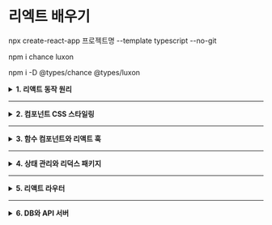 # 리엑트 배우기

npx create-react-app 프로젝트명 --template typescript --no-git

npm i chance luxon

npm i -D @types/chance @types/luxon

<details>
<summary><strong>1. 리액트 동작 원리 </strong></summary>

## 가상 DOM 이해하기

### react와 react-dom 패키지

- 리액트는 항상 react와 react-dom 패키지가 필요하다. 이 가운데 react는 다음 그림에서 보듯이 리액트 앱이 동작하는 환경과 무관하게 공통으로 사용하는 기능을 제공하는 패키지이다. 반면에 react-dom/client를 비롯하여 react-dom/server, react_native등 이른바 **렌더러**라고 하는 패키지 앱이 동작하는 플랫폼에 종속적인 기능을 제공하는 패키지이다.

- CSR(client-side-rendering): react
- SSR(server-side-rendering): react와 react-dom/server
- 모바일 앱: react와 react-native 조합

---

### 문서 객체 모델이란?

- HTML 형식의 문자열을 화면에 출력할 때, 문자열을 분석하여 자바스크립트 객체 조합으로 변환합니다. 이 자바스크립트 객체 조합을 **문서 객체 모델(DOM)**이라고 한다.
- 웹 브라우저의 자바스크립트 엔진은 `window`라는 전역 변수를 기본으로 제공합니다. `window` 객체는 웹 브라우저의 특정 웹 페이지를 의미하며, `Window` 타입 객체로서 브라우저 객체 모델(BOM)을 구성한다.

### document 객체

- HTML 문서를 화면에 출력할 때 window 객체는 document라는 이름의 속성 객체로 HTML 문서 기능을 사용할 수 있게 해줍니다. HTML 문서의 HTML 요소는 오직 1개만 있어야 하므로, window.document(혹은 줄여서 그냥 document)는 html 요소를 의미한다.

### document.head와 document.body 객체

- html 요소는 head와 body 태그를 1개씩만 가질 수 있다. document 객체는 이런 조건에 맞추어 `head` 요소를 의미하는 `head` 속성 객체와 `body` 요소를 의미하는 `body` 속성 객체를 제공한다.

### document.createElement 메서드

- DOM은 다양한 인터페이스를 각각의 목적에 맞게 구현한 객체로 생성할 수 있도록 document.createElement 메서드를 제공한다. 다음은 MDN(Mozilla development network)에서 발췌한 createElement의 사용법이다.

```javascript
  let element = document.createElement(tagName[, options]);

  // 밑에 코드는 div 요소를 자바 스크립트 코드로 생성하는 예시
  let newDiv = document.createElement('div');
```

### HTMLElement 인터페이스

위 코드에서 `newDiv` 변수의 타입은 무엇일까요? `HTMLElement`는 모든 종류의 HTML 요소가 구현하는 인터페이스입니다. 일부 요소는 이 인터페이스를 직접 구현하지만, 대부분의 요소는 `HTMLElement`를 상속한 자신들의 인터페이스를 구현합니다. 인터페이스 이름은 `HTML요소명Element` 형태의 규칙을 따릅니다. 따라서 `newDiv` 객체의 타입은 `HTMLDivElement`입니다.

---

### JS만 사용하는 프런트엔드 개발(물리 DOM)

```javascript
//물리 DOM에 직접 렌더링
let pPhysicalDOM = document.createElement("p");
pPhysicalDOM.innerText = "Hello physical DOM world!";
document.body.appendChild(pPhysicalDOM);
```

---

### 리액트를 사용하는 프런트엔드 개발(가상 DOM)

```javascript
//가상 DOM에 렌더링
let pVirtualDOM = React.createElement('p', null, 'Hello, React!')
const root = ReactDOM.createRoot(document.getElementById('root') as HTMLElement)
root.render(pVirtualDOM)
```

---

## JSX 구문 이해하기

### React.createElement 호출의 복잡성 문제

```typescript
import ReactDOM from "react-dom/client";
const rootVirtualDOM = (
  <ul>
    <li>
      <a href="https://www.naver.com">네이버</a>
      <p>네이버 홈페이지</p>
    </li>
  </ul>
);

const root = ReactDOM.createRoot(
  document.getElementById("root") as HTMLElement
);
root.render(rootVirtualDOM);
```

---

### JSX = JavaScript + XML

- JSX는 XML 구문에 자바스크립트 코드를 결합하여 용도로 만들어진 구문입니다. 앞서 언급한 대로 JSX는 **React.createElement** 호출 코드를 간결하게 하려고 고안했다.

---

### 컴포넌트 이해하기

- 컴포넌트는 가상 DOM, JSX와 함께 리액트의 핵심 기능이다. 리액트에서 컴포넌트는 두 종류로 **클래스 컴포넌트**와 **함수 컴포넌트**가 있다.

---

### 컴포넌트란?

**컴포넌트(component)** 는 객체지향 언어의 원조인 **스몰토크(Smalltalk)** 에서 유래한 매우 오래된 용어입니다. 스몰토크에서 컴포넌트는 화면 UI를 처리하는 클래스를 의미합니다. 스몰토크 설계 이론에 따르면 컴포넌트는 **모델-뷰-컨트롤러(model-view-controller, MVC)** 설계 지침에 따라 구현된 클래스여야 한다.

- **모델(Model)**: 앱의 데이터 부분을 의미한다.
- **뷰(View)**: 모델을 화면에 렌더링하는 부분이다.
- **컨트롤러(Controller)**: 사용자의 키보드와 마우스 입력을 수신받아 모델과 뷰에 적절한 형태로 반영하는 역할을 한다.

스몰토크 컴포넌트 개념은 매우 일반적이어서 사실 거의 모든 프로그래밍 언어와 프레임워크는 이 개념을 그대로 빌려서 사용하고 있습니다. 리액트에서 컴포넌트 또한 스몰토크의 컴포넌트와 개념적으로 같습니다.
다만 리액트는 16.8 버전 이후 **리액트 훅(react hooks)** 이라는 새로운 메커니즘을 고안해 내면서 객체지향 언어에서 의미하는 클래스가 아니라 단순한 함수 형태로도 컴포넌트를 구현할 수 있게 되었다. 또한 리액트 팀은 가능한 한 함수 컴포넌트와 리액트 훅을 사용하라고 권장한다.

### 리액트 컴포넌트와 사용자 컴포넌트

리액트에서 사용하는 **컴포넌트(Component)** 라는 용어는 다음과 같이 두 가지 의미를 포함합니다.

- **리액트 제공 컴포넌트(리액트 컴포넌트)**
- **사용자가 구현하는 사용자 정의 컴포넌트(사용자 컴포넌트)**

리액트 컴포넌트의 이름은 `div`, `h1`처럼 첫 글자를 소문자로 시작하는 반면, 사용자 컴포넌트의 이름은 **MyComponent**처럼 첫 글자를 대문자로 시작하는 **카멜 표기법(camel-case notation)** 을 따른다.

---

### 리액트 컴포넌트

리액트는 HTML5의 각 태그에 대응하는 리액트 컴포넌트를 제공한다.

예시 JSX 코드:

```jsx
const h1 = <h1>Hello world!</h1>;
```

위 코드는 사실 아래와 같은 코드로 변환된다.

```jsx
const h1 = React.createElement("h1", null, "Hello world!");
```

리액트는 HTML5 태그에 해당하는 컴포넌트 이름을 매번 임포트하지 않아도 되도록 설계되었다.

> **잘못된 예시 (이렇게 하면 번거롭습니다.)**
>
> ```jsx
> import { h1, h2, div, span } from "react";
> ```

---

### 사용자 컴포넌트

리액트는 사용자 정의 컴포넌트를 생성할 수 있도록 지원한다. 사용자 컴포넌트 이름은 반드시 **카멜 표기법(camel-case notation)** 을 따른다. (예: `MyComponent`)

사용자 컴포넌트의 이름은 대문자로 시작하는 카멜 표기법을 사용해야 한다.

예시:

```tsx
export default function App() {
  return (
    <ul>
      <li>
        <a href="http://www.google.com">
          <p>go to Google</p>
        </a>
      </li>
    </ul>
  );
}
```

사용자 컴포넌트를 활용하는 이유는 JSX 문이나 React.createElement 호출을 통해 생성하는 가상 DOM 생성 코드를 사용자 컴포넌트 쪽으로 이동하여 코드를 간결화하기 위함

---

### 클래스 컴포넌트 만들기

리액트에서는 반드시 react 패키지가 제공하는 **Component 클래스**를 상속하여 클래스 기반 컴포넌트를 구현해야 한다.

```jsx
import React, { Component } from "react";
export default class ClassComponent extends Component {}
```

Component를 상속한 클래스 컴포넌트는 반드시 `render` 메서드를 포함해야 한다.

예시 코드:

```jsx
import { Component } from "react";

export default class ClassComponent extends Component {
  render() {
    return null;
  }
}
```

### 클래스 컴포넌트의 JSX 예시

```tsx
import {Component} from 'react'

export default class App extends Component {
  render() {
    return (
      <ul>
        <li>
          <a href="http://www.google.com">
            <p>go to Google</p>
          </a>
      </li>
    </ul>
  )
}
```

---

### JSX 구문과 조건부 렌더링

클래스 컴포넌트 내에서는 JSX뿐만 아니라 일반적인 타임스크립트 코드를 함께 작성할 수 있다.

예시 코드 (조건부 렌더링):

```tsx
import {Component} from 'react'

export default class App extends Component {
  render() {
    const isLoading = true

    if (isLoading) return <p>loading...</p>

    const children = (
      <li>
        <a href="http://www.google.com">
          <p>go to Google</p>
        </a>
      </li>
    )

    return (
      <div>
        {isLoading && <p>loading...</p>}
        {!isLoading && <ul>{children}</ul>}
      </div>
    )
}
```

혹은 삼항 연산자로 조건부 JSX 구문을 관리할 수도 있다.

```tsx
import { Component } from "react";

export default class App extends Component {
  render() {
    const isLoading = true;
    const children = isLoading ? (
      <p>loading...</p>
    ) : (
      <ul>
        <li>
          <a href="http://www.google.com">
            <p>go to Google</p>
          </a>
        </li>
      </ul>
    );

    return <div>{children}</div>;
  }
}
```

---

### 사용자 컴포넌트의 재사용성

사용자 컴포넌트는 재사용 가능성을 높여주는 핵심 기능

예시 (사용자 컴포넌트 사용):

```jsx
// App.tsx
import { Component } from "react";
import ClassComponent from "./ClassComponent";

export default class App extends Component {
  render() {
    return (
      <ul>
        <ClassComponent href="http://www.google.com" text="go to Google" />
        <ClassComponent href="https://twitter.com" text="go to Twitter" />
      </ul>
    );
  }
}
```

이러한 방식은 리액트 프레임워크가 제공하는 '속성(props)'을 사용하여, 사용자 컴포넌트의 유연성과 재사용성을 극대화할 수 있다.

</details>

---

<details>
<summary><strong>2. 컴포넌트 CSS 스타일링 </strong></summary>
</details>

---

<details>
<summary><strong>3. 함수 컴포넌트와 리액트 훅 </strong></summary>
</details>

---

<details>
<summary><strong>4. 상태 관리와 리덕스 패키지 </strong></summary>
</details>

---

<details>
<summary><strong>5. 리액트 라우터 </strong></summary>
</details>

---

<details>
<summary><strong>6. DB와 API 서버 </strong></summary>
</details>
